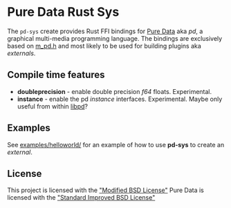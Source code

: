 # Pure Data Rust Sys

The `pd-sys` create provides Rust FFI bindings for [Pure Data](https://puredata.info/) aka *pd*, a graphical multi-media programming language.
The bindings are exclusively based on [m_pd.h](https://github.com/pure-data/pure-data/blob/master/src/m_pd.h) and most likely to be used
for building plugins aka *externals*.


## Compile time features

* **doubleprecision** - enable double precision *f64* floats. Experimental.
* **instance** - enable the pd *instance* interfaces. Experimental. Maybe only useful from within [libpd](https://github.com/libpd/libpd)?


## Examples

See [examples/helloworld/](examples/helloworld) for an example of how to use **pd-sys** to create an *external*.


## License

This project is licensed with the ["Modified BSD License"](LICENSE.txt)
Pure Data is licensed with the ["Standard Improved BSD License"](https://github.com/pure-data/pure-data/blob/master/LICENSE.txt)
